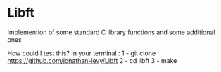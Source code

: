 # Libft
Implemention of some standard C library functions and some additional ones 

How could I test this?
In your terminal :
1 - git clone https://github.com/jonathan-levy/Libft
2 - cd libft
3 - make
